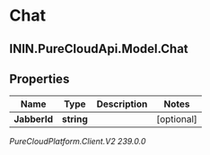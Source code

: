 # Chat

## ININ.PureCloudApi.Model.Chat

## Properties

|Name | Type | Description | Notes|
|------------ | ------------- | ------------- | -------------|
| **JabberId** | **string** |  | [optional] |



_PureCloudPlatform.Client.V2 239.0.0_
